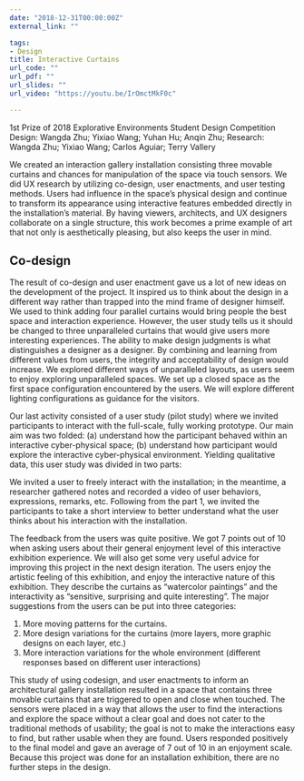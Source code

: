 ```yaml
---
date: "2018-12-31T00:00:00Z"
external_link: ""

tags:
- Design
title: Interactive Curtains
url_code: ""
url_pdf: ""
url_slides: ""
url_video: "https://youtu.be/IrOmctMkF0c"

---
```

1st Prize of 2018 Explorative Environments Student Design Competition
Design: Wangda Zhu; Yixiao Wang; Yuhan Hu; Anqin Zhu;
Research: Wangda Zhu; Yixiao Wang; Carlos Aguiar; Terry Vallery

We created an interaction gallery installation consisting three movable curtains and chances for manipulation of the space via touch sensors. We did UX research by utilizing co-design, user enactments, and user testing methods. Users had influence in the space’s physical design and continue to transform its appearance using interactive features embedded directly in the installation’s material. By having viewers, architects, and UX designers collaborate on a single structure, this work becomes a prime example of art that not only is aesthetically pleasing, but also keeps the user in mind.
## Co-design
The result of co-design and user enactment gave us a lot of new ideas on the development of the project. It inspired us to think about the design in a different way rather than trapped into the mind frame of designer himself. We used to think adding four parallel curtains would bring people the best space and interaction experience. However, the user study tells us it should be changed to three unparalleled curtains that would give users more interesting experiences.  The ability to make design judgments is what distinguishes a designer as a designer. By combining and learning from different values from users, the integrity and acceptability of design would increase. We explored different ways of unparalleled layouts, as users seem to enjoy exploring unparalleled spaces. We set up a closed space as the first space configuration encountered by the users. We will explore different lighting configurations as guidance for the visitors.

Our last activity consisted of a user study (pilot study) where we invited participants to interact with the full-scale, fully working prototype. Our main aim was two folded: (a) understand how the participant behaved within an interactive cyber-physical space; (b) understand how participant would explore the interactive cyber-physical environment. Yielding qualitative data, this user study was divided in two parts:

We invited a user to freely interact with the installation; in the meantime, a researcher gathered notes and recorded a video of user behaviors, expressions, remarks, etc.
Following from the part 1, we invited the participants to take a short interview to better understand what the user thinks about his interaction with the installation.

The feedback from the users was quite positive. We got 7 points out of 10 when asking users about their general enjoyment level of this interactive exhibition experience. We will also get some very useful advice for improving this project in the next design iteration. The users enjoy the artistic feeling of this exhibition, and enjoy the interactive nature of this exhibition. They describe the curtains as “watercolor paintings” and the interactivity as “sensitive, surprising and quite interesting”. The major suggestions from the users can be put into three categories:
1.	More moving patterns for the curtains.
2.	More design variations for the curtains (more layers, more graphic designs on each layer, etc.)
3.	More interaction variations for the whole environment (different responses based on different user interactions)

This study of using codesign, and user enactments to inform an architectural gallery installation resulted in a space that contains three movable curtains that are triggered to open and close when touched. The sensors were placed in a way that allows the user to find the interactions and explore the space without a clear goal and does not cater to the traditional methods of usability; the goal is not to make the interactions easy to find, but rather usable when they are found. Users responded positively to the final model and gave an average of 7 out of 10 in an enjoyment scale. Because this project was done for an installation exhibition, there are no further steps in the design.



